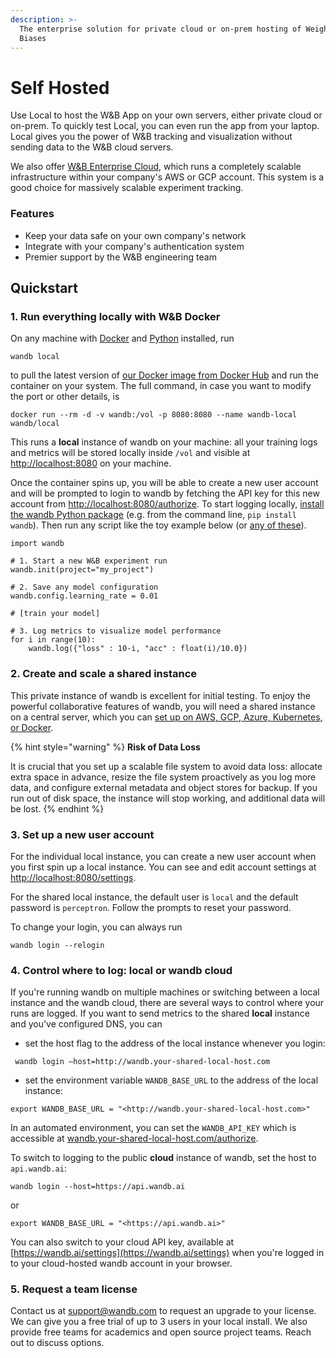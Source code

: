 ```yaml
---
description: >-
  The enterprise solution for private cloud or on-prem hosting of Weights &
  Biases
---
```


# Self Hosted

Use Local to host the W&B App on your own servers, either private cloud or on-prem. To quickly test Local, you can even run the app from your laptop. Local gives you the power of W&B tracking and visualization without sending data to the W&B cloud servers.

We also offer [W&B Enterprise Cloud](cloud.md), which runs a completely scalable infrastructure within your company's AWS or GCP account. This system is a good choice for massively scalable experiment tracking.

### Features

* Keep your data safe on your own company's network
* Integrate with your company's authentication system
* Premier support by the W&B engineering team

## Quickstart

### 1. Run everything locally with W&B Docker

On any machine with [Docker](https://www.docker.com/) and [Python](https://www.python.org/) installed, run

```text
wandb local
```

to pull the latest version of [our Docker image from Docker Hub](https://hub.docker.com/r/wandb/local) and run the container on your system. The full command, in case you want to modify the port or other details, is

```text
docker run --rm -d -v wandb:/vol -p 8080:8080 --name wandb-local wandb/local
```

This runs a **local** instance of wandb on your machine: all your training logs and metrics will be stored locally inside `/vol` and visible at [http://localhost:8080](http://localhost:8080) on your machine.

Once the container spins up, you will be able to create a new user account and will be prompted to login to wandb by fetching the API key for this new account from [http://localhost:8080/authorize](http://localhost:8080/authorize). To start logging locally, [install the wandb Python package](https://github.com/wandb/client) \(e.g. from the command line, `pip install wandb`\). Then run any script like the toy example below \(or [any of these](https://github.com/wandb/examples)\).

```text
import wandb

# 1. Start a new W&B experiment run
wandb.init(project="my_project")

# 2. Save any model configuration
wandb.config.learning_rate = 0.01

# [train your model]

# 3. Log metrics to visualize model performance
for i in range(10):
	wandb.log({"loss" : 10-i, "acc" : float(i)/10.0})
```



### 2. Create and scale a shared instance

This private instance of wandb is excellent for initial testing. To enjoy the powerful collaborative features of wandb, you will need a shared instance on a central server, which you can [set up on AWS, GCP, Azure, Kubernetes, or Docker](https://docs.wandb.ai/self-hosted/setup).

{% hint style="warning" %}
**Risk of Data Loss** 

It is crucial that you set up a scalable file system to avoid data loss: allocate extra space in advance, resize the file system proactively as you log more data, and configure external metadata and object stores for backup. If you run out of disk space, the instance will stop working, and additional data will be lost.
{% endhint %}



### 3. Set up a new user account

For the individual local instance, you can create a new user account when you first spin up a local instance. You can see and edit account settings at [http://localhost:8080/settings](http://localhost:8080/settings).

For the shared local instance, the default user is `local` and the default password is `perceptron`. Follow the prompts to reset your password.

To change your login, you can always run

```text
wandb login --relogin
```



### 4. Control where to log: local or wandb cloud

If you're running wandb on multiple machines or switching between a local instance and the wandb cloud, there are several ways to control where your runs are logged. If you want to send metrics to the shared **local** instance and you've configured DNS, you can

* set the host flag to the address of the local instance whenever you login:

```text
 wandb login —host=http://wandb.your-shared-local-host.com
```

* set the environment variable `WANDB_BASE_URL` to the address of the local instance:

```text
export WANDB_BASE_URL = "<http://wandb.your-shared-local-host.com>"
```

In an automated environment, you can set the `WANDB_API_KEY` which is accessible at [wandb.your-shared-local-host.com/authorize](http://wandb.your-shared-local-host.com/authorize).

To switch to logging to the public **cloud** instance of wandb, set the host to `api.wandb.ai`:

```text
wandb login --host=https://api.wandb.ai
```

or

```text
export WANDB_BASE_URL = "<https://api.wandb.ai>"
```

You can also switch to your cloud API key, available at [https://wandb.ai/settings](https://wandb.ai/settings) when you're logged in to your cloud-hosted wandb account in your browser.



### 5. Request a team license

Contact us at [support@wandb.com](mailto:support@wandb.com) to request an upgrade to your license. We can give you a free trial of up to 3 users in your local install. We also provide free teams for academics and open source project teams. Reach out to discuss options.

